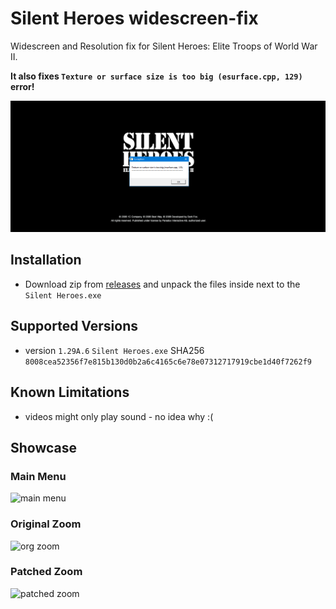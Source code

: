 # Silent Heroes widescreen-fix
Widescreen and Resolution fix for Silent Heroes: Elite Troops of World War II.

**It also fixes `Texture or surface size is too big (esurface.cpp, 129)` error!**

![error](images/ksnip_20220326-161255.png)

## Installation

- Download zip from [releases](https://github.com/zocker-160/Silent-Heroes-widescreen-fix/releases) and unpack the files inside next to the `Silent Heroes.exe`

## Supported Versions

- version `1.29A.6` `Silent Heroes.exe` SHA256 `8008cea52356f7e815b130d0b2a6c4165c6e78e07312717919cbe1d40f7262f9`
    
## Known Limitations

- videos might only play sound - no idea why :(

## Showcase
### Main Menu
![main menu](images/Screenshot_20220326_162005.png)

### Original Zoom
![org zoom](images/Screenshot_20220326_161927.png)

### Patched Zoom
![patched zoom](images/Screenshot_20220326_162029.png)
